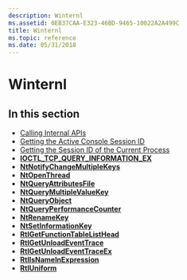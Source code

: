 ```yaml
---
description: Winternl
ms.assetid: 0EB37CAA-E323-46BD-9465-10022A2A499C
title: Winternl
ms.topic: reference
ms.date: 05/31/2018
---
```


# Winternl

## In this section

-   [Calling Internal APIs](calling-internal-apis.md)
-   [Getting the Active Console Session ID](getting-the-active-console-session-id.md)
-   [Getting the Session ID of the Current Process](getting-the-session-id-of-the-current-process.md)
-   [**IOCTL\_TCP\_QUERY\_INFORMATION\_EX**](/windows/desktop/api/Tcpioctl/ni-tcpioctl-ioctl_tcp_query_information_ex)
-   [**NtNotifyChangeMultipleKeys**](/windows/desktop/api/Winternl/nf-winternl-ntnotifychangemultiplekeys)
-   [**NtOpenThread**](ntopenthread.md)
-   [**NtQueryAttributesFile**](ntqueryattributesfile.md)
-   [**NtQueryMultipleValueKey**](/windows/desktop/api/Winternl/nf-winternl-ntquerymultiplevaluekey)
-   [**NtQueryObject**](/windows/desktop/api/Winternl/nf-winternl-ntqueryobject)
-   [**NtQueryPerformanceCounter**](ntqueryperformancecounter.md)
-   [**NtRenameKey**](/windows/desktop/api/Winternl/nf-winternl-ntrenamekey)
-   [**NtSetInformationKey**](/windows/desktop/api/Winternl/nf-winternl-ntsetinformationkey)
-   [**RtlGetFunctionTableListHead**](rtlgetfunctiontablelisthead.md)
-   [**RtlGetUnloadEventTrace**](rtlgetunloadeventtrace.md)
-   [**RtlGetUnloadEventTraceEx**](rtlgetunloadeventtraceex.md)
-   [**RtlIsNameInExpression**](rtlisnameinexpression.md)
-   [**RtlUniform**](/windows/desktop/api/Winternl/nf-winternl-rtluniform)

 

 



